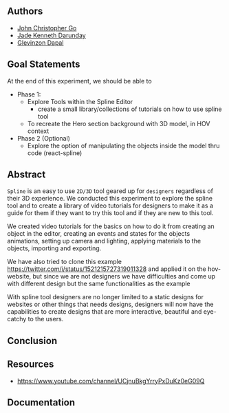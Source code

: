 ## Authors

- [John Christopher Go](https://app.identifi.com/profile/0099af4d3745a8b48852d88b4ab749f3)
- [Jade Kenneth Darunday](https://app.identifi.com/profile/0087dbbc26966e16f25d5505425dad8e)
- [Glevinzon Dapal](https://app.identifi.com/profile/00a0128bdc38887a855480f7c38ffe84)

## Goal Statements

At the end of this experiment, we should be able to
- Phase 1:
  - Explore Tools within the Spline Editor
    - create a small library/collections of tutorials on how to use spline tool
  - To recreate the Hero section background with 3D model, in HOV context 
- Phase 2 (Optional)
  - Explore the option of manipulating the objects inside the model thru code (react-spline)
## Abstract
  `Spline` is an easy to use `2D/3D` tool geared up for `designers` regardless of their 3D experience.
  We conducted this experiment to explore the spline tool and to create a library of video tutorials for 
  designers to make it as a guide for them if they want to try this tool and if they are new to this tool.
  
  We created video tutorials for the basics on how to do it from creating an object in the editor, creating an events and states
  for the objects animations, setting up camera and lighting, applying materials to the objects, importing and exporting.
  
  We have also tried to clone this example https://twitter.com/i/status/1521215727319011328 and applied it on the hov-website, 
  but since we are not designers we have difficulties and come up with different design but the same functionalities as the example
  
  With spline tool designers are no longer limited to a static designs for websites or other things that needs designs, designers will now
  have the capabilities to create designs that are more interactive, beautiful and eye-catchy to the users.
## Conclusion

## Resources
- https://www.youtube.com/channel/UCjnuBkgYrryPxDuKz0eG09Q

## Documentation
